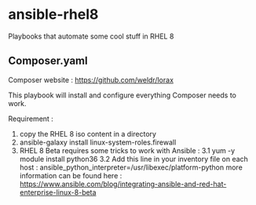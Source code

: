 # ansible-rhel8
Playbooks that automate some cool stuff in RHEL 8

Composer.yaml  
-------------------
Composer website : https://github.com/weldr/lorax

This playbook will install and configure everything Composer needs to work. 

Requirement : 
  1. copy the RHEL 8 iso content in a directory 
  2. ansible-galaxy install linux-system-roles.firewall
  3. RHEL 8 Beta requires some tricks to work with Ansible : 
  3.1 yum -y module install python36
  3.2 Add this line in your inventory file on each host : ansible_python_interpreter=/usr/libexec/platform-python 
  more information can be found here : https://www.ansible.com/blog/integrating-ansible-and-red-hat-enterprise-linux-8-beta 
       
